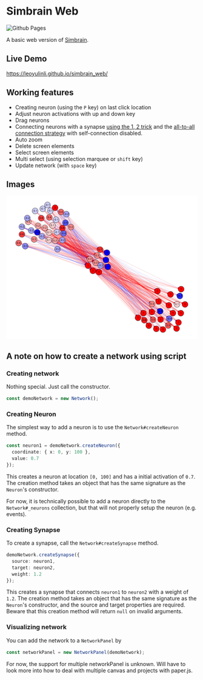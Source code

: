 # Simbrain Web
![Github Pages](https://github.com/LeoYulinLi/simbrain_web/workflows/Github%20Pages/badge.svg)

A basic web version of [Simbrain](http://simbrain.net/).

## Live Demo
https://leoyulinli.github.io/simbrain_web/

## Working features
- Creating neuron (using the `P` key) on last click location
- Adjust neuron activations with up and down key
- Drag neurons
- Connecting neurons with a synapse 
  [using the 1, 2 trick](http://simbrain.net/Documentation/docs/Pages/Network/connections.html#quick12)
  and the [all-to-all connection strategy](http://simbrain.net/Documentation/docs/Pages/Network/connections/alltoall.html)
  with self-connection disabled.
- Auto zoom
- Delete screen elements
- Select screen elements
- Multi select (using selection marquee or `shift` key)
- Update network (with `space` key)

## Images
![Demo Network](.github/images/demo.png)

## A note on how to create a network using script
### Creating network
Nothing special. Just call the constructor.
```typescript
const demoNetwork = new Network();
```

### Creating Neuron
The simplest way to add a neuron is to use the `Network#createNeuron` method.
```typescript
const neuron1 = demoNetwork.createNeuron({
  coordinate: { x: 0, y: 100 },
  value: 0.7
});
```
This creates a neuron at location `[0, 100]` and has a initial activation of `0.7`.
The creation method takes an object that has the same signature as the `Neuron`'s constructor. 

For now, it is technically possible to add a neuron directly to the `Network#_neurons` collection,
but that will not properly setup the neuron (e.g. events).

### Creating Synapse
To create a synapse, call the `Network#createSynapse` method.
```typescript
demoNetwork.createSynapse({
  source: neuron1,
  target: neuron2,
  weight: 1.2
});
```
This creates a synapse that connects `neuron1` to `neuron2` with a weight of `1.2`.
The creation method takes an object that has the same signature as the `Neuron`'s constructor,
and the source and target properties are required. Beware that this creation method will return `null`
on invalid arguments.

### Visualizing network
You can add the network to a `NetworkPanel` by
```typescript
const networkPanel = new NetworkPanel(demoNetwork);
```
For now, the support for multiple networkPanel is unknown.
Will have to look more into how to deal with multiple canvas and projects with paper.js.
